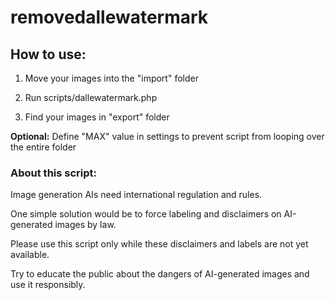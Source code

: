 # removedallewatermark

## How to use:

1. Move your images into the "import" folder

2. Run scripts/dallewatermark.php

3. Find your images in "export" folder

**Optional:** Define "MAX" value in settings to prevent script from looping over the entire folder

 

### About this script:

Image generation AIs need international regulation and rules. 

One simple solution would be to force labeling and disclaimers on AI-generated images by law.

Please use this script only while these disclaimers and labels are not yet available.

Try to educate the public about the dangers of AI-generated images and use it responsibly.
